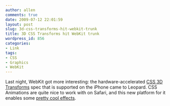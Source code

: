 ```yaml
---
author: allen
comments: true
date: 2009-07-12 22:01:59
layout: post
slug: 3d-css-transforms-hit-webkit-trunk
title: 3D CSS Transforms hit WebKit trunk
wordpress_id: 856
categories:
- Link
tags:
- CSS
- Graphics
- WebKit
---
```


Last night, WebKit got more interesting: the hardware-accelerated [ CSS 3D Transforms](http://www.w3.org/TR/css3-3d-transforms/) spec that is supported on the iPhone came to Leopard. CSS Animations are quite nice to work with on Safari, and this new platform for it enables some [pretty cool effects](http://www.satine.org/archives/2009/07/11/snow-stack-is-here/).
